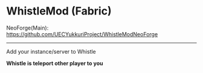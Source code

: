 # WhistleMod (Fabric)

NeoForge(Main): https://github.com/UECYukkuriProject/WhistleModNeoForge

---

Add your instance/server to Whistle

**Whistle is teleport other player to you**
